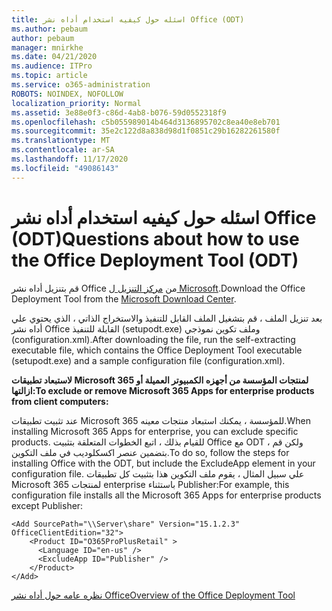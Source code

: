```yaml
---
title: اسئله حول كيفيه استخدام أداه نشر Office (ODT)
ms.author: pebaum
author: pebaum
manager: mnirkhe
ms.date: 04/21/2020
ms.audience: ITPro
ms.topic: article
ms.service: o365-administration
ROBOTS: NOINDEX, NOFOLLOW
localization_priority: Normal
ms.assetid: 3e88e0f3-c86d-4ab8-b076-59d0552318f9
ms.openlocfilehash: c5b055989014b464d3136895702c8ea40e8eb701
ms.sourcegitcommit: 35e2c122d8a838d98d1f0851c29b16282261580f
ms.translationtype: MT
ms.contentlocale: ar-SA
ms.lasthandoff: 11/17/2020
ms.locfileid: "49086143"
---
```

# <a name="questions-about-how-to-use-the-office-deployment-tool-odt"></a><span data-ttu-id="ab986-102">اسئله حول كيفيه استخدام أداه نشر Office (ODT)</span><span class="sxs-lookup"><span data-stu-id="ab986-102">Questions about how to use the Office Deployment Tool (ODT)</span></span>

<span data-ttu-id="ab986-103">قم بتنزيل أداه نشر Office من [مركز التنزيل ل Microsoft](https://go.microsoft.com/fwlink/p/?LinkID=626065).</span><span class="sxs-lookup"><span data-stu-id="ab986-103">Download the Office Deployment Tool from the [Microsoft Download Center](https://go.microsoft.com/fwlink/p/?LinkID=626065).</span></span>
  
<span data-ttu-id="ab986-104">بعد تنزيل الملف ، قم بتشغيل الملف القابل للتنفيذ والاستخراج الذاتي ، الذي يحتوي علي أداه نشر Office القابلة للتنفيذ (setupodt.exe) وملف تكوين نموذجي (configuration.xml).</span><span class="sxs-lookup"><span data-stu-id="ab986-104">After downloading the file, run the self-extracting executable file, which contains the Office Deployment Tool executable (setupodt.exe) and a sample configuration file (configuration.xml).</span></span>
  
 <span data-ttu-id="ab986-105">**لاستبعاد تطبيقات Microsoft 365 لمنتجات المؤسسة من أجهزه الكمبيوتر العميلة أو ازالتها:**</span><span class="sxs-lookup"><span data-stu-id="ab986-105">**To exclude or remove Microsoft 365 Apps for enterprise products from client computers:**</span></span>
  
<span data-ttu-id="ab986-106">عند تثبيت تطبيقات Microsoft 365 للمؤسسة ، يمكنك استبعاد منتجات معينه.</span><span class="sxs-lookup"><span data-stu-id="ab986-106">When installing Microsoft 365 Apps for enterprise, you can exclude specific products.</span></span> <span data-ttu-id="ab986-107">للقيام بذلك ، اتبع الخطوات المتعلقة بتثبيت Office مع ODT ، ولكن قم بتضمين عنصر اكسكلوديب في ملف التكوين.</span><span class="sxs-lookup"><span data-stu-id="ab986-107">To do so, follow the steps for installing Office with the ODT, but include the ExcludeApp element in your configuration file.</span></span> <span data-ttu-id="ab986-108">علي سبيل المثال ، يقوم ملف التكوين هذا بتثبيت كل تطبيقات Microsoft 365 لمنتجات enterprise باستثناء Publisher:</span><span class="sxs-lookup"><span data-stu-id="ab986-108">For example, this configuration file installs all the Microsoft 365 Apps for enterprise products except Publisher:</span></span>
  
```
<Add SourcePath="\\Server\share" Version="15.1.2.3" OfficeClientEdition="32">
    <Product ID="O365ProPlusRetail" >
      <Language ID="en-us" />
      <ExcludeApp ID="Publisher" />
    </Product>
</Add>
```

[<span data-ttu-id="ab986-109">نظره عامه حول أداه نشر Office</span><span class="sxs-lookup"><span data-stu-id="ab986-109">Overview of the Office Deployment Tool</span></span>](https://docs.microsoft.com/deployoffice/overview-office-deployment-tool)
  

